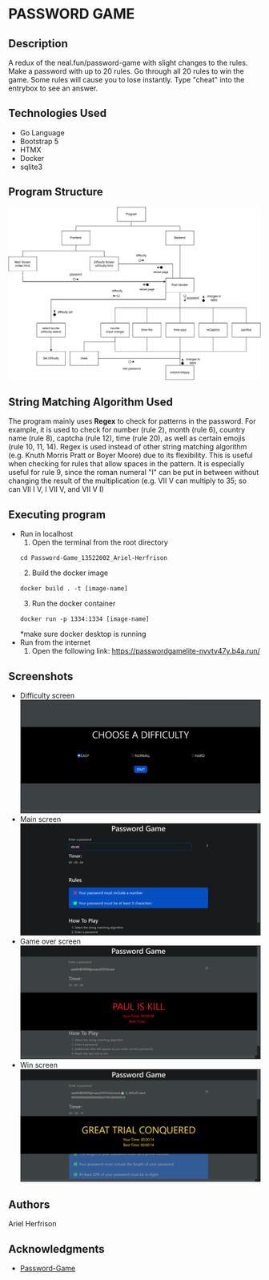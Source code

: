 # PASSWORD GAME
## Description
A redux of the neal.fun/password-game with slight changes to the rules. Make a password with up to 20 rules. Go through all 20 rules to win the game. Some rules will cause you to lose instantly. Type "cheat" into the entrybox to see an answer.

## Technologies Used
* Go Language
* Bootstrap 5
* HTMX
* Docker
* sqlite3

## Program Structure
![structure](image/structure.png)

## String Matching Algorithm Used
The program mainly uses **Regex** to check for patterns in the password. For example, it is used to check for number (rule 2), month (rule 6), country name (rule 8), captcha (rule 12), time (rule 20), as well as certain emojis (rule 10, 11, 14). Regex is used instead of other string matching algorithm (e.g. Knuth Morris Pratt or Boyer Moore) due to its flexibility. This is useful when checking for rules that allow spaces in the pattern. It is especially useful for rule 9, since the roman numeral "I" can be put in between without changing the result of the multiplication (e.g. VII V can multiply to 35; so can VII I V, I VII V, and VII V I)

## Executing program
* Run in localhost
  1. Open the terminal from the root directory
  ```
  cd Password-Game_13522002_Ariel-Herfrison
  ```
  2. Build the docker image
  ```
  docker build . -t [image-name]
  ```
  3. Run the docker container
  ```
  docker run -p 1334:1334 [image-name]
  ```
  *make sure docker desktop is running
* Run from the internet
  1. Open the following link: https://passwordgamelite-nvvtv47y.b4a.run/

## Screenshots
* Difficulty screen
![difficulty-screen](image/difficulty-screen.png)
* Main screen
![main-screen](image/main-screen.png)
* Game over screen
![game-over](image/game-over.png)
* Win screen
![win-screen](image/win-screen.png)
  
## Authors
Ariel Herfrison

## Acknowledgments
* [Password-Game](https://neal.fun/password-game/)
